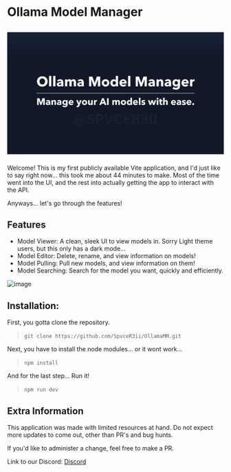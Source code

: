 # Ollama Model Manager
![Ollama Model Manager](banner.png)
---

Welcome! This is my first publicly available Vite application, and I'd just like to say right now... this took me about 44 minutes to make. Most of the time went into the UI, and the rest into actually getting the app to interact with the API.

Anyways... let's go through the features!

## Features
- Model Viewer: A clean, sleek UI to view models in. Sorry Light theme users, but this only has a dark mode...
- Model Editor: Delete, rename, and view information on models!
- Model Pulling: Pull new models, and view information on them!
- Model Searching: Search for the model you want, quickly and efficiently.

![image](https://github.com/user-attachments/assets/004eade3-2d2c-4995-8f78-9e7c7cc63a63)


## Installation:

First, you gotta clone the repository.
> `git clone https://github.com/SpvceR3ii/OllamaMM.git`

Next, you have to install the node modules... or it wont work...
> `npm install`

And for the last step... Run it!
> `npm run dev`

## Extra Information
This application was made with limited resources at hand. Do not expect more updates to come out, other than PR's and bug hunts.

If you'd like to administer a change, feel free to make a PR.

Link to our Discord: [Discord](https://discord.gg/zBvUqbahdb)
